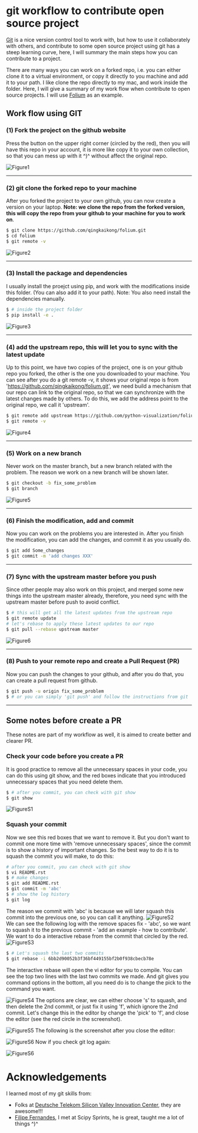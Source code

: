 # git workflow to contribute open source project

[Git](https://git-scm.com/) is a nice version control tool to work with, but how to use it collaborately with others, and contribute to some open source project using git has a steep learning curve, here, I will summary the main steps how you can contribute to a project.     

There are many ways you can work on a forked repo, i.e. you can either clone it to a virtual environment, or copy it directly to you machine and add it to your path. I like clone the repo directly to my mac, and work inside the folder. Here, I will give a summary of my work flow when contribute to open source projects. I will use [Folium](https://github.com/python-visualization/folium) as an example. 

## Work flow using GIT 

### (1) Fork the project on the github website  

Press the button on the upper right corner (circled by the red), then you will have this repo in your account, it is more like copy it to your own collection, so that you can mess up with it ^)^ without affect the original repo.    

![Figure1](./figures/Figure1_Fork_project.png)  

---
### (2) git clone the forked repo to your machine  
After you forked the project to your own github, you can now create a version on your laptop. **Note: we clone the repo from the forked version, this will copy the repo from your github to your machine for you to work on**. 

```bash
$ git clone https://github.com/qingkaikong/folium.git
$ cd folium
$ git remote -v
```  
![Figure2](./figures/Figure2_Git_clone_and_check.png)   

---
### (3) Install the package and dependencies  
I usually install the proejct using pip, and work with the modifications inside this folder. (You can also add it to your path). Note: You also need install the dependencies manually. 

```bash
$ # inside the project folder
$ pip install -e .
```  
![Figure3](./figures/Figure3_install_package_and_dependencies.png)

---
### (4) add the upstream repo, this will let you to sync with the latest update   
Up to this point, we have two copies of the project, one is on your github repo you forked, the other is the one you downloaded to your machine. You can see after you do a git remote -v, it shows your original repo is from 'https://github.com/qingkaikong/folium.git', we need build a mechanism that our repo can link to the original repo, so that we can synchronize with the latest changes made by others. To do this, we add the address point to the original repo, we call it 'upstream'.  

```bash
$ git remote add upstream https://github.com/python-visualization/folium.git
$ git remote -v
``` 
![Figure4](./figures/Figure4_add_upstream_repo.png) 

---
### (5) Work on a new branch  
Never work on the master branch, but a new branch related with the problem. The reason we work on a new branch will be shown later.  

```bash
$ git checkout -b fix_some_problem
$ git branch
```
![Figure5](./figures/Figure5_New_branch_to_work_on.png)  

---
### (6) Finish the modification, add and commit  
Now you can work on the problems you are interested in. After you finish the modification, you can add the changes, and commit it as you usually do.   

```bash
$ git add Some_changes
$ git commit -m 'add changes XXX'
```  

---
### (7) Sync with the upstream master before you push   
Since other people may also work on this project, and merged some new things into the upstream master already, therefore, you need sync with the upstream master before push to avoid conflict. 

```bash
$ # this will get all the latest updates from the upstream repo
$ git remote update
# let's rebase to apply these latest updates to our repo
$ git pull --rebase upstream master
```
![Figure6](./figures/Figure6_Sync_upstream.png) 

---
### (8) Push to your remote repo and create a Pull Request (PR)  
Now you can push the changes to your github, and after you do that, you can create a pull request from github. 

```bash
$ git push -u origin fix_some_problem
$ # or you can simply 'git push' and follow the instructions from git
```

---
## Some notes before create a PR  

These notes are part of my workflow as well, it is aimed to create better and clearer PR. 

### Check your code before you create a PR  
It is good practice to remove all the unnecessary spaces in your code, you can do this using git show, and the red boxes indicate that you introduced unnecessary spaces that you need delete them. 

```bash 
$ # after you commit, you can check with git show
$ git show
``` 
![FigureS1](./figures/FigureS1_Show_spaces.png)	 
### Squash your commit  
Now we see this red boxes that we want to remove it. But you don't want to commit one more time with 'remove unnecessary spaces', since the commit is to show a history of important changes. So the best way to do it is to squash the commit you will make, to do this:

```bash 
# after you commit, you can check with git show
$ vi README.rst
$ # make changes
$ git add README.rst
$ git commit -m 'abc'
$ # show the log history
$ git log
```  
The reason we commit with 'abc' is because we will later squash this commit into the previous one, so you can call it anything. 
![FigureS2](./figures/FigureS2_Remove_spaces.png)  
We can see the following log with the remove spaces fix - 'abc', so we want to squash it to the previous commit - 'add an example - how to contribute'. We want to do a interactive rebase from the commit that circled by the red. 
![FigureS3](./figures/FigureS3_Show_git_log.png)  

```bash 
$ # Let's squash the last two commits
$ git rebase -i 6bb2d90052b3f36bf449155bf2b0f938cbecb78e
```   
The interactive rebase will open the vi editor for you to compile. You can see the top two lines with the last two commits we made. And git gives you command options in the bottom, all you need do is to change the pick to the command you want. 

![FigureS4](./figures/FigureS4_Interactive_rebase_a.png) 
The options are clear, we can either choose 's' to squash, and then delete the 2nd commit, or just fix it using 'f', which ignore the 2nd commit. Let's change this in the editor by change the 'pick' to 'f', and close the editor (see the red circle in the screenshot). 

![FigureS5](./figures/FigureS5_Interactive_rebase_b.png)
The following is the screenshot after you close the editor:

![FigureS6](./figures/FigureS6_After_squash.png)
Now if you check git log again:

![FigureS6](./figures/FigureS7_Show_git_log_after_squash.png)

# Acknowledgements  
I learned most of my git skills from:  

* Folks at [Deutsche Telekom Silicon Valley Innovation Center](http://t-labs.us/team.html), they are awesome!!!
* [Filipe Fernandes](http://ocefpaf.github.io/homepage/), I met at Scipy Sprints, he is great, taught me a lot of things \^)^
